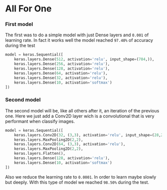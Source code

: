 # All For One

### First model 

The first was to do a simple model with just Dense layers and `0.001` of learning rate. In fact it works well the model reached `97.40%` of accuracy during the test

```py
model = keras.Sequential([
    keras.layers.Dense(512, activation='relu', input_shape=(784,)),
    keras.layers.Dense(256, activation='relu'),
    keras.layers.Dense(128, activation='relu'),
    keras.layers.Dense(64, activation='relu'),
    keras.layers.Dense(32, activation='relu'),
    keras.layers.Dense(10, activation='softmax')
])
```

### Second model

The second model will be, like all others after it, an iteration of the previous one. Here we just add a Conv2D layer wich is a convolutional that is very performant when classify images.

```py
model = keras.Sequential([
    keras.layers.Conv2D(32, (3,3), activation='relu', input_shape=(28,28,1)),
    keras.layers.MaxPooling2D(2,2),
    keras.layers.Conv2D(64, (3,3), activation='relu'),
    keras.layers.MaxPooling2D(2,2),
    keras.layers.Flatten(),
    keras.layers.Dense(128, activation='relu'),
    keras.layers.Dense(10, activation='softmax')
])
```

Also we reduce the learning rate to `0.0001`. In order to learn maybe slowly but deeply. With this type of model we reached `98.50%` during the test.